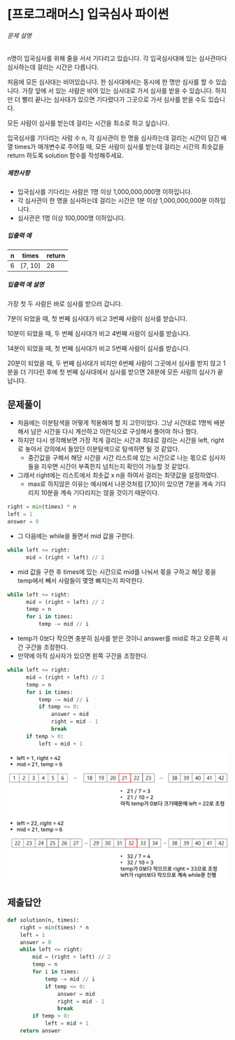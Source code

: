 # [프로그래머스] 입국심사 파이썬

###### 문제 설명

n명이 입국심사를 위해 줄을 서서 기다리고 있습니다. 각 입국심사대에 있는 심사관마다 심사하는데 걸리는 시간은 다릅니다.

처음에 모든 심사대는 비어있습니다. 한 심사대에서는 동시에 한 명만 심사를 할 수 있습니다. 가장 앞에 서 있는 사람은 비어 있는 심사대로 가서 심사를 받을 수 있습니다. 하지만 더 빨리 끝나는 심사대가 있으면 기다렸다가 그곳으로 가서 심사를 받을 수도 있습니다.

모든 사람이 심사를 받는데 걸리는 시간을 최소로 하고 싶습니다.

입국심사를 기다리는 사람 수 n, 각 심사관이 한 명을 심사하는데 걸리는 시간이 담긴 배열 times가 매개변수로 주어질 때, 모든 사람이 심사를 받는데 걸리는 시간의 최솟값을 return 하도록 solution 함수를 작성해주세요.

##### 제한사항

- 입국심사를 기다리는 사람은 1명 이상 1,000,000,000명 이하입니다.
- 각 심사관이 한 명을 심사하는데 걸리는 시간은 1분 이상 1,000,000,000분 이하입니다.
- 심사관은 1명 이상 100,000명 이하입니다.

##### 입출력 예

| n    | times   | return |
| ---- | ------- | ------ |
| 6    | [7, 10] | 28     |

##### 입출력 예 설명

가장 첫 두 사람은 바로 심사를 받으러 갑니다.

7분이 되었을 때, 첫 번째 심사대가 비고 3번째 사람이 심사를 받습니다.

10분이 되었을 때, 두 번째 심사대가 비고 4번째 사람이 심사를 받습니다.

14분이 되었을 때, 첫 번째 심사대가 비고 5번째 사람이 심사를 받습니다.

20분이 되었을 때, 두 번째 심사대가 비지만 6번째 사람이 그곳에서 심사를 받지 않고 1분을 더 기다린 후에 첫 번째 심사대에서 심사를 받으면 28분에 모든 사람의 심사가 끝납니다.

## 문제풀이

- 처음에는 이분탐색을 어떻게 적용해여 할 지 고민이었다. 그냥 시간대로 1명씩 배분해서 남은 시간을 다시 계산하고 이런식으로 구성해서 풀어야 하나 했다.
- 하지만 다시 생각해보면 가장 적게 걸리는 시간과 최대로 걸리는 시간을 left, right로 놓아서 강의에서 들었던 이분탐색으로 탐색하면 될 것 같았다.
  - 중간값을 구해서 해당 시간을 시간 리스트에 있는 시간으로 나눈 몫으로 심사자들을 지우면 시간이 부족한지 넘치는지 확인이 가능할 것 같았다.
- 그래서 right에는 리스트에서 최솟값 x n을 하여서 걸리는 최댓값을 설정하였다.
  - max로 하지않은 이유는 예시에서 나온것처럼 [7,10]이 있으면 7분을 계속 기다리지 10분을 계속 기다리지는 않을 것이기 때문이다.

```python
right = min(times) * n
left = 1
answer = 0
```

- 그 다음에는 while을 돌면서 mid 값을 구한다.

```python
while left <= right:
      mid = (right + left) // 2
```

- mid 값을 구한 후 times에 있는 시간으로 mid를 나눠서 몫을 구하고 해당 몫을 temp에서 빼서 사람들이 몇명 빠지는지 파악한다.

```python
while left <= right:
      mid = (right + left) // 2
      temp = n
      for i in times:
          temp -= mid // i
```

- temp가 0보다 작으면 충분히 심사를 받은 것이니 answer를 mid로 하고 오른쪽 시간 구간을 조정한다.
- 만약에 아직 심사자가 있으면 왼쪽 구간을 조정한다.

```python
while left <= right:
      mid = (right + left) // 2
      temp = n
      for i in times:
          temp -= mid // i
          if temp <= 0:
              answer = mid
              right = mid - 1
              break
      if temp > 0:
          left = mid + 1
```

![binary_01](../img/binary_01.png)

## 제출답안

```python
def solution(n, times):
    right = min(times) * n
    left = 1
    answer = 0
    while left <= right:
        mid = (right + left) // 2
        temp = n
        for i in times:
            temp -= mid // i
            if temp <= 0:
                answer = mid
                right = mid - 1
                break
        if temp > 0:
            left = mid + 1
    return answer
```

